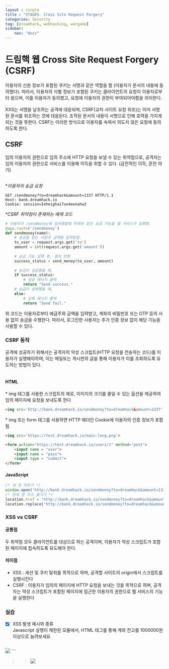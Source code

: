 ```yaml
---
layout : single
title : "STAGE5. Cross Site Request Forgery"
categories: Security
tag: [dreamhack, webhacking, wargame]
sidebar:
    nav: "docs"
---
```

# 드림핵 웹 Cross Site Request Forgery (CSRF)
이용자의 신원 정보가 포함된 쿠키는 서명과 같은 역할을 함 (이용자가 문서의 내용에 동의했다). 따라서, 이용자의 식별 정보가 포함된 쿠키는 클라이언트의 요청이 이용자로부터 왔으며, 이를 이용자가 동의했고, 요청에 이용자의 권한이 부여되어야함을 의미한다.<br><br>
XXS는 서명을 날조하는 공격에 대응되며, CSRF(교차 사이트 요청 위조)는 이미 서명된 문서를 위조하는 것에 대응된다. 조작된 문서의 내용이 서명으로 인해 효력을 가지게 되는 것을 뜻한다. CSRF는 이러한 방식으로 이용자를 속여서 의도치 않은 요청에 동의하도록 한다.

## CSRF
임의 이용자의 권한으로 임의 주소에 HTTP 요청을 보낼 수 있는 취약점으로, 공격자는 임의 이용자의 권한으로 서비스를 이용해 이득을 취할 수 있다. (금전적인 이득, 혼란 야기)
<br><br>

**이용자의 송금 요청*

```http
GET /sendmoney?to=dreamhack&amount=1337 HTTP/1.1
Host: bank.dreamhack.io
Cookie: session=IeheighaiToo4eenahw3
```

**CSRF 취약점이 존재하는 예제 코드*

```python
# 이용자가 /sendmoney에 접속했을때 아래와 같은 송금 기능을 웹 서비스가 실행함.
@app.route('/sendmoney')
def sendmoney(name):
    # 송금을 받는 사람과 금액을 입력받음.
    to_user = request.args.get('to')
	amount = int(request.args.get('amount'))
	
	# 송금 기능 실행 후, 결과 반환	
	success_status = send_money(to_user, amount)
	
	# 송금이 성공했을 때,
	if success_status:
	    # 성공 메시지 출력
		return "Send success."
	# 송금이 실패했을 때,
	else:
	    # 실패 메시지 출력
		return "Send fail."
```
위 코드는 이용자로부터 예금주와 금액을 입력받고, 계좌의 비밀번호 또는 OTP 등의 사용 없이 송금을 수행한다. 따라서, 로그인한 사용자는 추가 인증 정보 없이 해당 기능을 사용할 수 있다.

### CSRF 동작
공격에 성공하기 위해서는 공격자의 악성 스크립트(HTTP 요청을 전송하는 코드)를 이용자가 실행해야하며, 이는 메일또는 게시판의 글을 통해 이용자가 이를 조회하도록 유도하는 방법이 있다. <br><br>

#### HTML

\* img 태그를 사용한 스크립트의 예로, 이미지의 크기를 줄일 수 있는 옵션을 제공하여 임의 페이지에 요청을 보내도록 한다
```html
<img src='http://bank.dreamhack.io/sendmoney?to=dreamhack&amount=1337' width=0px height=0px>
```

\* img 또는 form 태그를 사용하면 HTTP 헤더인 Cookie에 이용자의 인증 정보가 포함됨
```html
<img src='https://test.dreamhack.io/main-long.png'>
```

```html
<form action="https://test.dreamhack.io/users/1" method="post">
    <input name = "user">
    <input name = "pass">
    <input type = "submit">
</form>
```

#### JavaScript

```javascript
/* 새 창 띄우기 */
window.open('http://bank.dreamhack.io/sendmoney?to=dreamhack&amount=1337');
/* 현재 창 주소 옮기기 */
location.href = 'http://bank.dreamhack.io/sendmoney?to=dreamhack&amount=1337';
location.replace('http://bank.dreamhack.io/sendmoney?to=dreamhack&amount=1337');
```

### XSS vs CSRF
#### 공통점
두 취약점 모두 클라이언트를 대상으로 하는 공격이며, 이용자가 악성 스크립트가 포함된 페이지에 접속하도록 유도해야 한다.<br>

#### 차이점
- XSS : 세션 및 쿠키 탈취를 목적으로 하며, 공격할 사이트의 origin에서 스크립트를 실행시킨다
- CSRF : 이용자가 임의의 페이지에 HTTP 요청을 보내는 것을 목적으로 하며, 공격자는 악성 스크립트가 포함된 페이지에 접근한 이용자의 권한으로 웹 서비스의 기능을 실행한다

### 실습
-  [x]  XSS 발생 예시와 종류<br>
Javascript 실행이 제한된 모듈에서, HTML 태그를 통해 계좌 잔고를 1000000원 이상으로 늘려보세요<br>

>>```html
<img src="/sendmoney?to=dreamhack&amount=1337">
```

>><img src="/images/webbackground/7.png">